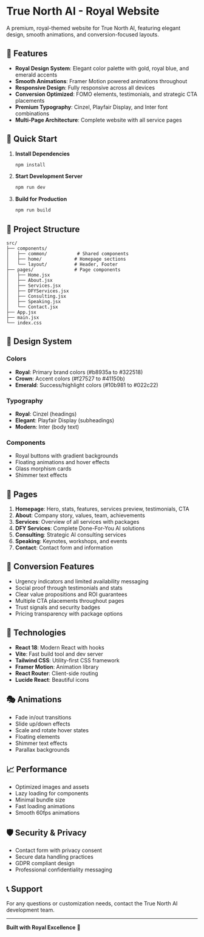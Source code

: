 # True North AI - Royal Website

A premium, royal-themed website for True North AI, featuring elegant design, smooth animations, and conversion-focused layouts.

## 🏰 Features

- **Royal Design System**: Elegant color palette with gold, royal blue, and emerald accents
- **Smooth Animations**: Framer Motion powered animations throughout
- **Responsive Design**: Fully responsive across all devices
- **Conversion Optimized**: FOMO elements, testimonials, and strategic CTA placements
- **Premium Typography**: Cinzel, Playfair Display, and Inter font combinations
- **Multi-Page Architecture**: Complete website with all service pages

## 🚀 Quick Start

1. **Install Dependencies**
   ```bash
   npm install
   ```

2. **Start Development Server**
   ```bash
   npm run dev
   ```

3. **Build for Production**
   ```bash
   npm run build
   ```

## 📁 Project Structure

```
src/
├── components/
│   ├── common/           # Shared components
│   ├── home/            # Homepage sections
│   └── layout/          # Header, Footer
├── pages/               # Page components
│   ├── Home.jsx
│   ├── About.jsx
│   ├── Services.jsx
│   ├── DFYServices.jsx
│   ├── Consulting.jsx
│   ├── Speaking.jsx
│   └── Contact.jsx
├── App.jsx
├── main.jsx
└── index.css
```

## 🎨 Design System

### Colors
- **Royal**: Primary brand colors (#b8935a to #322518)
- **Crown**: Accent colors (#f27527 to #41150b)
- **Emerald**: Success/highlight colors (#10b981 to #022c22)

### Typography
- **Royal**: Cinzel (headings)
- **Elegant**: Playfair Display (subheadings)
- **Modern**: Inter (body text)

### Components
- Royal buttons with gradient backgrounds
- Floating animations and hover effects
- Glass morphism cards
- Shimmer text effects

## 📱 Pages

1. **Homepage**: Hero, stats, features, services preview, testimonials, CTA
2. **About**: Company story, values, team, achievements
3. **Services**: Overview of all services with packages
4. **DFY Services**: Complete Done-For-You AI solutions
5. **Consulting**: Strategic AI consulting services
6. **Speaking**: Keynotes, workshops, and events
7. **Contact**: Contact form and information

## 🎯 Conversion Features

- Urgency indicators and limited availability messaging
- Social proof through testimonials and stats
- Clear value propositions and ROI guarantees
- Multiple CTA placements throughout pages
- Trust signals and security badges
- Pricing transparency with package options

## 🔧 Technologies

- **React 18**: Modern React with hooks
- **Vite**: Fast build tool and dev server
- **Tailwind CSS**: Utility-first CSS framework
- **Framer Motion**: Animation library
- **React Router**: Client-side routing
- **Lucide React**: Beautiful icons

## 🎭 Animations

- Fade in/out transitions
- Slide up/down effects
- Scale and rotate hover states
- Floating elements
- Shimmer text effects
- Parallax backgrounds

## 📈 Performance

- Optimized images and assets
- Lazy loading for components
- Minimal bundle size
- Fast loading animations
- Smooth 60fps animations

## 🛡️ Security & Privacy

- Contact form with privacy consent
- Secure data handling practices
- GDPR compliant design
- Professional confidentiality messaging

## 📞 Support

For any questions or customization needs, contact the True North AI development team.

---

**Built with Royal Excellence** 👑
